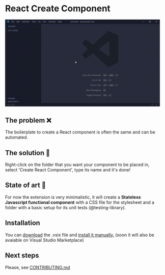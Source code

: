 # React Create Component
![](images/Demo.gif)
## The problem ❌
The boilerplate to create a React component is often the same and can be automated.

## The solution 🎉
Right-click on the folder that you want your component to be placed in, select 'Create React Component', type its name and it's done!

## State of art 🎡
For now the extension is very minimalistic, it will create a **Stateless Javascript functional component** with a CSS file for the stylesheet and a folder with a basic setup for its unit tests (@testing-library).

## Installation
You can [download](https://github.com/mattveraldi/vscode-create-react-component/releases/tag/1.0.0/) the .vsix file and [install it manually.](https://code.visualstudio.com/docs/editor/extension-gallery#_install-from-a-vsix) (soon it will also be avaiable on Visual Studio Marketplace)

## Next steps
Please, see [CONTRIBUTING.md](CONTRIBUTING.md)

